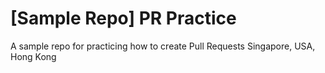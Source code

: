 # [Sample Repo] PR Practice
A sample repo for practicing how to create Pull Requests
Singapore, USA, Hong Kong
